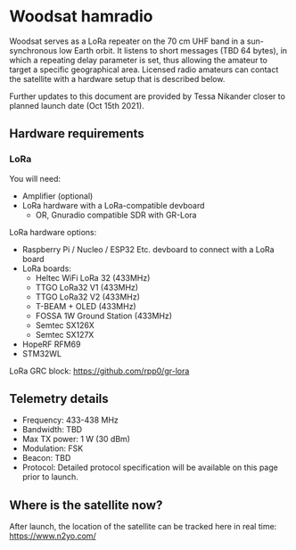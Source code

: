 # Woodsat hamradio

Woodsat serves as a LoRa repeater on the 70 cm UHF band in a sun-synchronous low Earth orbit. It listens to short messages (TBD 64 bytes), in which a repeating delay parameter is set, thus allowing the amateur to target a specific geographical area.
Licensed radio amateurs can contact the satellite with a hardware setup that is described below.

Further updates to this document are provided by Tessa Nikander closer to planned launch date (Oct 15th 2021).

## Hardware requirements

### LoRa

You will need:
* Amplifier (optional)
* LoRa hardware with a LoRa-compatible devboard
     * OR, Gnuradio compatible SDR with GR-Lora

LoRa hardware options:
* Raspberry Pi / Nucleo / ESP32 Etc. devboard to connect with a LoRa board
* LoRa boards:
   * Heltec WiFi LoRa 32 (433MHz)
   * TTGO LoRa32 V1 (433MHz)
   * TTGO LoRa32 V2 (433MHz)
   * T-BEAM + OLED (433MHz)
   * FOSSA 1W Ground Station (433MHz)
   * Semtec SX126X
   * Semtec SX127X
* HopeRF RFM69
* STM32WL

LoRa GRC block: https://github.com/rpp0/gr-lora

## Telemetry details

* Frequency:      433-438 MHz
* Bandwidth:      TBD
* Max TX power:   1 W (30 dBm)
* Modulation:     FSK
* Beacon:         TBD
* Protocol:       Detailed protocol specification will be available on this page prior to launch.


## Where is the satellite now?

After launch, the location of the satellite can be tracked here in real time:
https://www.n2yo.com/
